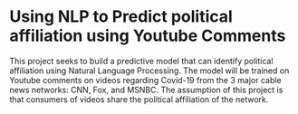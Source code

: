 # Using NLP to Predict political affiliation using Youtube Comments
This project seeks to build a predictive model that can identify political affiliation using Natural Language Processing.   The model will be trained on Youtube comments on videos regarding Covid-19 from the 3 major cable news networks: CNN, Fox, and MSNBC.  The assumption of this project is that consumers of videos share the political affiliation of the network.
